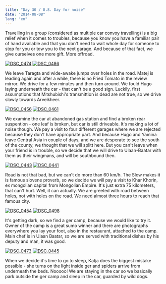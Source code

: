 ```yaml
---
title: "Day 30 / 8.8. Day for noise"
date: "2014-08-08"
lang: "en"
---
```


Travelling in a group (considered as multiple car convoy travelling) is a big relief when it comes to troubles, because you know you have a familiar pair of hand available and that you don't need to wait whole day for someone to stop for you or tow you to the next garage. And because of that fact, we give ourselves one more gift. More offroad.

[![DSC_0474](images/DSC_0474-300x200.jpg)](http://gremovmongolijo.com/wp-content/uploads/2014/08/DSC_0474.jpg) [![DSC_0486](images/DSC_0486-300x200.jpg)](http://gremovmongolijo.com/wp-content/uploads/2014/08/DSC_0486.jpg)

We leave Taragta and wide-awake jumps over holes in the road. Matej is leading again and after a while, there is no Fried Tomato in the review mirror. We drive for a few minutes and then turn around. We fould Hugo laying underneath the car - that can't be a good sign. Luckily, first assumptions that Mitshubishi's transmittion is dead are not true, so we drive slowly towards Arveikheer.

[![DSC_0456](images/DSC_0456-300x200.jpg)](http://gremovmongolijo.com/wp-content/uploads/2014/08/DSC_0456.jpg) [![DSC_0461](images/DSC_0461-300x200.jpg)](http://gremovmongolijo.com/wp-content/uploads/2014/08/DSC_0461.jpg)

We examine the car at abandoned gas station and find a broken rear suspention - one leaf is broken, but car is still driveable. It's making a lot of noise though. We pay a visit to four different garages where we are rejected because they don't have appropriate part. And because Hugo and Yamina leave Central Asia in couple of days, and we are desperate to see the south of the county, we thought that we will splitt here. But you can't leave when your friend is in trouble, so we decide that we will drive to Ulaan-Baatar with them as their wingmans, and will be southbound then.

[![DSC_0443](images/DSC_0443-300x200.jpg)](http://gremovmongolijo.com/wp-content/uploads/2014/08/DSC_0443.jpg) [![DSC_0441](images/DSC_0441-300x200.jpg)](http://gremovmongolijo.com/wp-content/uploads/2014/08/DSC_0441.jpg)

Road is not that bad, but we can't do more than 60 km/h. The Slow makes it is famous slovene proverb, so we decide we will pay a visit to Khar Khorin, ex mongolian capital from Mongolian Empire. It's just extra 75 kilometers, that can't hurt. Well, it can actually. We are greeted with road between holes, not with holes on the road. We need almost three hours to reach that famous city.

[![DSC_0454](images/DSC_0454-300x200.jpg)](http://gremovmongolijo.com/wp-content/uploads/2014/08/DSC_0454.jpg) [![DSC_0498](images/DSC_0498-300x200.jpg)](http://gremovmongolijo.com/wp-content/uploads/2014/08/DSC_0498.jpg)

It's getting dark, so we find a ger camp, because we would like to try it. Owner of the camp is a great sumo winner and there are photographs everywhere you lay your foot, also in the restaurant, attached to the camp. Main chef is in Ulaan Baatar, so we are served with traditional dishes by his deputy and man, it was good.

[![DSC_0473](images/DSC_0473-300x191.jpg)](http://gremovmongolijo.com/wp-content/uploads/2014/08/DSC_0473.jpg) [![DSC_0445](images/DSC_0445-300x200.jpg)](http://gremovmongolijo.com/wp-content/uploads/2014/08/DSC_0445.jpg)

When we decide it's time to go to sleep, Katja does the biggest mistake possible - she turns on the light inside ger and spiders arrive from underneath the beds. Nooooo! We are staying in the car so we basically park outside the ger camp and sleep in the car, guarded by wild dogs.
